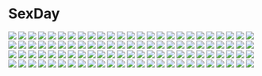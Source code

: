 # SexDay
![](https://konachan.com/jpeg/1a5648e80693e829f5b39c15f7103ac0/Konachan.com%20-%20185603%20aqua_eyes%20blonde_hair%20brianchan.t.w%20choker%20forest%20long_hair%20puzzle_%26_dragons%20sakuya_%28p%26d%29%20staff%20tail%20thighhighs%20tree%20water%20weapon.jpg)
![](https://konachan.com/image/c700bad1787d5abb85199740f767f2c3/Konachan.com%20-%2013363%20bikini%20swimsuit.jpg)
![](https://konachan.com/jpeg/bab59d07b1ad556fca9a812d04075e79/Konachan.com%20-%20301451%20aqua_eyes%20bed%20blonde_hair%20blush%20bondage%20cropped%20evelysse%20kimono%20long_hair%20panties%20pussy_juice%20sblack%20spread_legs%20star_ocean%20thighhighs%20underwear.jpg)
![](https://konachan.com/jpeg/2c2a31a53caf742ba679b37e2feb1c2c/Konachan.com%20-%20189540%20blush%20breast_hold%20breasts%20censored%20flowers%20game_cg%20group%20nipples%20onomatope%2A%20panties%20pussy%20pussy_juice%20shiratama%20skirt%20skirt_lift%20stockings%20underwear.jpg)
![](https://konachan.com/image/afe3677686baa2d623e895d5ba215765/Konachan.com%20-%2033631%20gothic%20goth-loli%20karen_%28triptych%29%20lolita_fashion%20maya_%28triptych%29%20miu_%28triptych%29%20skirt%20tagme%20triptych.jpg)
![](https://konachan.com/image/b98c32b1a05ffac724bdce91ffc89e8a/Konachan.com%20-%2015202%20kanon%20minase_nayuki%20tsukimiya_ayu.jpg)
![](https://konachan.com/jpeg/962cdb7a152ad696412b691d438cc83a/Konachan.com%20-%20104582%20hong_meiling%20touhou.jpg)
![](https://konachan.com/image/c5f8b0e8b15bafc43dc9d24e70c1f426/Konachan.com%20-%20158495%20original%20shiira%20sky.jpg)
![](https://konachan.com/image/ed1d83f42ae44ef866b1f17a321a877f/Konachan.com%20-%20272536%20animal_ears%20barefoot%20bed%20bondage%20brown_hair%20cameltoe%20foxgirl%20garter%20loli%20navel%20original%20panties%20ribbons%20short_hair%20sleeping%20tail%20underwear.jpg)
![](https://konachan.com/image/b9d12afdfbf76cf2790526d062c4c084/Konachan.com%20-%2078760%20blue_eyes%20clannad%20gray_hair%20headband%20long_hair%20sakagami_tomoyo%20school_uniform.jpg)
![](https://konachan.com/image/c6582310842a4a388fa5ac120ca772f2/Konachan.com%20-%20149995%20feldt_grace%20mobile_suit_gundam%20mobile_suit_gundam_00%20navel%20nipples%20nude%20red_hair%20tadano_akira%20thighhighs.jpg)
![](https://konachan.com/image/e2ab2377a74606a014158d833a496d6b/Konachan.com%20-%20146520%20brown_eyes%20brown_hair%20long_hair%20sword_art_online%20thighhighs%20xinta%20yuuki_asuna.jpg)
![](https://konachan.com/jpeg/ebe57baf9fc21bd44c40b570634e2d2b/Konachan.com%20-%20297321%20ass%20book%20emilia_%28re%3Azero%29%20flowers%20nopan%20pointed_ears%20purple_eyes%20purple_hair%20re%3Azero_kara_hajimeru_isekai_seikatsu%20solo07450075.jpg)
![](https://konachan.com/jpeg/fb9662ee920d6cbff073b7e96b9386ef/Konachan.com%20-%20237869%20breasts%20dress%20eiku%20flowers%20just_be_friends_%28vocaloid%29%20long_hair%20megurine_luka%20petals%20pink_eyes%20pink_hair%20ribbons%20vocaloid.jpg)
![](https://konachan.com/jpeg/2230423b30ab715f086d5dbfeb38d24b/Konachan.com%20-%20170129%202girls%20animal_ears%20bandage%20blush%20chain%20ibara_kasen%20ishikkoro%20pink_eyes%20pink_hair%20shackles%20short_hair%20tail%20touhou%20white%20white_hair%20wink%20wolfgirl.jpg)
![](https://konachan.com/image/595a251cd1ecddacfe3b3359c465f3f4/Konachan.com%20-%20288360%20blush%20braids%20breast_grab%20breasts%20censored%20choker%20clouds%20cum%20lolicept%20long_hair%20nipples%20nude%20orange_eyes%20paizuri%20penis%20signed%20sky%20tree%20white_hair.jpg)
![](https://konachan.com/image/90f20ca2fdf24f980db8fb40720669fb/Konachan.com%20-%20265589%20apron%20bed%20brown_eyes%20brown_hair%20original%20pokachu%20school_uniform%20short_hair.jpg)
![](https://konachan.com/image/d98745d8c95cf73e001377b73327bf72/Konachan.com%20-%2047077%20hakurei_reimu%20iori%20izayoi_sakuya%20kirisame_marisa%20konpaku_youmu%20maid%20miko%20monochrome%20remilia_scarlet%20touhou%20vampire%20witch%20yakumo_yukari.jpg)
![](https://konachan.com/image/60f830cb4349c6252a0264a295d61124/Konachan.com%20-%20293755%20autumn%20baretto%20blush%20braids%20breasts%20cleavage%20food%20foxgirl%20gradient%20green_eyes%20leaves%20miko%20pink_hair%20tail%20thighhighs%20twintails%20watermark%20yellow.jpg)
![](https://konachan.com/image/68124a14c5a4ca068a2cd287c1a365e7/Konachan.com%20-%20293314%202girls%20animal_ears%20arknights%20blonde_hair%20butterfly%20jpeg_artifacts%20junpaku_karen%20long_hair%20nearl_%28arknights%29%20nightingale_%28arknights%29%20shoujo_ai.jpg)
![](https://konachan.com/image/c1df31313640b798e8d8b6d8d90ef772/Konachan.com%20-%2064203%20chibi%20gray%20hatsune_miku%20kagamine_len%20kagamine_rin%20kaito%20kamui_gakupo%20male%20meiko%20twintails%20vocaloid.jpg)
![](https://konachan.com/jpeg/867c24d0a3f1e38b8f91c7c7757362be/Konachan.com%20-%20145072%20black_hair%20blonde_hair%20blush%20bow%20favorite%20game_cg%20irotoridori_no_sekai%20kanoue_yuuma%20long_hair%20nikaidou_shinku%20red_eyes%20shida_kazuhiro%20short_hair%20skirt.jpg)
![](https://konachan.com/image/b19858511891ccab27cb7fa9ae439441/Konachan.com%20-%20282290%20book%20kogecha_%28coge_ch%29%20long_hair%20original%20wings.jpg)
![](https://konachan.com/image/52cb8cf26979cf082b3f74dfebb766c8/Konachan.com%20-%2040147%20anthropomorphism%20homeworld%20tagme%20white.jpg)
![](https://konachan.com/image/4aead5419a1203b3d7a10a105fe1d5cb/Konachan.com%20-%20178441%20blonde_hair%20blush%20boots%20fang%20gloves%20green_eyes%20jpeg_artifacts%20kneehighs%20original%20sakaki_%28noi-gren%29%20scarf%20short_hair%20skirt%20snow%20umbrella%20winter.jpg)
![](https://konachan.com/jpeg/dbd5823627f07affe7e1521ca83c7836/Konachan.com%20-%20304139%20azur_lane%20blush%20breasts%20cropped%20long_hair%20navel%20nipples%20pupupu%20red_eyes%20red_hair%20see_through%20sport%20swimsuit%20tennis%20twintails%20underboob%20white.jpg)
![](https://konachan.com/image/2c402e6b3e8027d63157977995d00665/Konachan.com%20-%20208396%20blonde_hair%20fate_extra%20fate_%28series%29%20koxo-01%20navel%20nero_claudius_%28fate%29%20skirt%20sword%20weapon.jpg)
![](https://konachan.com/jpeg/d85298588bfa2b7c850a3da6143e1ad5/Konachan.com%20-%20201894%20blonde_hair%20blue_eyes%20cropped%20dress%20grass%20long_hair%20nababa%20original.jpg)
![](https://konachan.com/image/7205096c2d4ff6182d4a531a62a61e2b/Konachan.com%20-%20131972%20barefoot%20bow%20brown_hair%20dress%20hakurei_reimu%20japanese_clothes%20kieta%20miko%20petals%20see_through%20touhou%20white.jpg)
![](https://konachan.com/jpeg/af6c311abadeab821b5550dad8977609/Konachan.com%20-%20275278%20animal_ears%20ass%20blonde_hair%20blush%20catgirl%20fast-runner-2024%20hat%20orange_eyes%20original%20panties%20ponytail%20striped_panties%20tiffy%20underwear%20upskirt%20watermark.jpg)
![](https://konachan.com/image/e642ff93a2144046c0e00f6b86365253/Konachan.com%20-%20123046%20beach%20bikini%20blush%20breasts%20cleavage%20clouds%20collar%20eyepatch%20fang%20garter%20hat%20headband%20navel%20ponytail%20red_eyes%20ribbons%20skirt%20sky%20swimsuit%20tie%20twintails.jpg)
![](https://konachan.com/image/6e6e69808519f8034e1238b7b110a622/Konachan.com%20-%20141233%20blonde_hair%20nekominase%20red_eyes%20ribbons%20rumia%20touhou.jpg)
![](https://konachan.com/image/e0189a34e92387ebc3809c0caba9bcde/Konachan.com%20-%2036173%20bike_shorts%20blue_eyes%20brown_hair%20dress%20green_eyes%20jpeg_artifacts%20logo%20loli%20long_hair%20short_hair%20shorts%20sin-go%20socks%20studio_ring%20twins%20twintails.jpg)
![](https://konachan.com/image/ce43184429a11dd324051c9a7034b072/Konachan.com%20-%20219019%202girls%20original.jpg)
![](https://konachan.com/image/e4ed89724bce62f333d87ad6c211ddb5/Konachan.com%20-%2032176%20mahou_sensei_negima%20nagase_kaede.jpg)
![](https://konachan.com/image/a560623d7f1be5d317221dd10a22c322/Konachan.com%20-%2081427%20flowers%20heart%20komeiji_satori%20pink%20pink_eyes%20pink_hair%20short_hair%20touhou.jpg)
![](https://konachan.com/image/9ca265321eb6a338af64cdc76f6e213f/Konachan.com%20-%2017073%20air_gear%20wanijima_akito.jpg)
![](https://konachan.com/image/6db90b90a3ba39e9c33266d7e19edbd7/Konachan.com%20-%20200179%20barefoot%20blonde_hair%20brown_hair%20choker%20elbow_gloves%20gloves%20gray_hair%20headband%20long_hair%20navel%20short_hair%20skirt%20sleeping%20swim_ring%20thighhighs%20wink.jpg)
![](https://konachan.com/jpeg/1667c58263351b986552a591b0a9818b/Konachan.com%20-%20255073%20anus%20ass%20blush%20book%20braids%20brown_hair%20bug_system%20censored%20game_cg%20long_hair%20panties%20pantyhose%20purple_eyes%20pussy%20ribbons%20twintails%20underwear%20yufanuries.jpg)
![](https://konachan.com/image/776feeabd6c46828ca28d6709d5a1a63/Konachan.com%20-%2053598%20amatsumi_sora_ni%20bra%20clochette%20hazuki_mikage%20hitotsubashi_kanna%20kiyosumi_serika%20panties%20red_hair%20shintaro%20underwear%20undressing.jpg)
![](https://konachan.com/image/330b3674f33033917686e240adce2443/Konachan.com%20-%2062584%20original%20ponytail%20red_eyes%20red_hair.jpg)
![](https://konachan.com/image/b9f1bc85ff55f92150d02f6c7236609a/Konachan.com%20-%20246475%20ball%20bikini%20bisonbison%20bubbles%20clouds%20long_hair%20skirt%20sky%20swimsuit%20twintails%20vocaloid%20vocaloid_china%20water%20xingchen%20yellow_eyes.jpg)
![](https://konachan.com/jpeg/f7978d463e2f2bbe21c1f29527882b49/Konachan.com%20-%20227319%20akeiro_kaikitan%20aqua_eyes%20bed%20breasts%20brown_hair%20close%20game_cg%20hinamori_kana%20nipples%20short_hair%20sumeragi_kohaku.jpg)
![](https://konachan.com/jpeg/36634fa028b7fc58e73d84ef01d6cde2/Konachan.com%20-%20160902%20blonde_hair%20breasts%20cleavage%20japanese_clothes%20kimono%20long_hair%20nanase_aoi%20original%20panties%20petals%20scan%20thighhighs%20underwear.jpg)
![](https://konachan.com/image/6259ccb58ed8fd654bf97e30510309d3/Konachan.com%20-%20242232%20black_hair%20breasts%20gray_eyes%20headband%20hyuuga_hinata%20naruto%20nipples%20nude%20short_hair%20to_matto.jpg)
![](https://konachan.com/image/a23af6fc252481fb2538f0602e4d37d4/Konachan.com%20-%2094455%20christmas%20magica_ride%20panties%20purple_eyes%20rei%20tagme%20twintails%20underwear.jpg)
![](https://konachan.com/jpeg/02a21c2dd5c4be06d36027dc2a2f789f/Konachan.com%20-%20106266%20blush%20clochette%20food%20game_cg%20green_eyes%20hayase_manami%20kamikaze_explorer%20oshiki_hitoshi%20pink_hair.jpg)
![](https://konachan.com/jpeg/708a88a20b6bd07341da04c4b41cb9d9/Konachan.com%20-%2095528%20brown_eyes%20brown_hair%20christmas%20gloves%20hinata_mutsuki%20matsuoka_kanade%20santa_costume%20skyfish%20yotsuiro_passionato%21.jpg)
![](https://konachan.com/image/1a00d53a0ae03800efa6822659f17ac4/Konachan.com%20-%2091964%20animal_ears%20bunnygirl%20glasses%20tagme%20tail%20thighhighs%20underboob.jpg)
![](https://konachan.com/image/956e1ec497116432dd8c8a73cea42f0e/Konachan.com%20-%20168334%20black_hair%20blush%20brown_eyes%20game_cg%20headband%20long_hair%20male%20mukou_aoi%20nitroplus%20pink_hair%20purple_eyes%20school_uniform%20sone_miyuki%20tsuji_santa.jpg)
![](https://konachan.com/image/a44f545917438c17f151d342d9ebdcce/Konachan.com%20-%20158442%20blonde_hair%20border_of_season%20forest%20hat%20moriya_suwako%20torii%20touhou%20tree%20yellow_eyes.jpg)
![](https://konachan.com/jpeg/08e845714c42123f57e64a7718ce5891/Konachan.com%20-%20291065%20aora%20boots%20breasts%20cleavage%20fate_grand_order%20fate_%28series%29%20japanese_clothes%20katana%20pink_hair%20purple_eyes%20short_hair%20signed%20sword%20weapon.jpg)
![](https://konachan.com/image/73ddbec779e7d54c09e6bf32f1359218/Konachan.com%20-%20224152%20aliasing%20aqua_eyes%20blood%20blue_hair%20flowers%20headband%20maid%20rem_%28re%3Azero%29%20short_hair%20sky%20stockings%20sunset%20weapon%20yan_%28nicknikg%29.jpg)
![](https://konachan.com/jpeg/207b23a9a06f8914cc8fba53910b9ebc/Konachan.com%20-%20305377%20blonde_hair%20bow%20green_eyes%20kaeki%20kneehighs%20landscape%20original%20scenic%20school_uniform%20short_hair%20skirt%20socks%20water%20yellow_eyes.jpg)
![](https://konachan.com/image/66717c3ac4c9aa405d0061a7f3c18eda/Konachan.com%20-%209777%20andou_mahoro%20mahoromatic.jpg)
![](https://konachan.com/jpeg/f9c3b4b545699124fb4d2f82cb6b8159/Konachan.com%20-%20125449%20aqua_eyes%20black_hair%20blush%20bow%20bra%20braids%20favorite%20game_cg%20headband%20kisaragi_mio%20long_hair%20navel%20panties%20shida_kazuhiro%20underwear%20undressing.jpg)
![](https://konachan.com/jpeg/c723234da11c9ccb492ee544342cb0e1/Konachan.com%20-%20223535%20amanogawa_saya%20bicolored_eyes%20bow%20game_cg%20long_hair%20motoi_ayumu%20pantyhose%20pulltop%20ribbons%20school_uniform%20skirt%20tears%20white_hair.jpg)
![](https://konachan.com/image/8d2ceee7c472982e2815ab267ea85431/Konachan.com%20-%20156633%20breasts%20censored%20nipples%20senran_kagura.jpg)
![](https://konachan.com/image/787d3200d1e9d0a25e0b84d5c0bb9f8c/Konachan.com%20-%2026433%20fate_%28series%29%20fate_stay_night%20tohsaka_rin%20type-moon.jpg)
![](https://konachan.com/image/ce16efd13752ddf5e0fd2f8398315519/Konachan.com%20-%2084959%20bow%20clouds%20hat%20petals%20pink_hair%20red_eyes%20rella%20saigyouji_yuyuko%20short_hair%20sky%20touhou%20tree.jpg)
![](https://konachan.com/jpeg/24631b31b4a435d9a91d3d7b0dea8309/Konachan.com%20-%20304572%20anus%20aqua_eyes%20ass%20black_hair%20blush%20breasts%20nipples%20nude%20original%20pussy%20rerrere%20short_hair%20shower%20tan_lines%20uncensored%20wet.jpg)
![](https://konachan.com/image/aa97c7d809d8e5a3606d8eb6de5f99a6/Konachan.com%20-%2010346%20azuma_hatsumi%20carnelian%20jpeg_artifacts%20yami_to_boushi_to_hon_no_tabibito.jpg)
![](https://konachan.com/image/9df33a849ea0d45a805d13f8defc9eff/Konachan.com%20-%20194961%20aqua_hair%20black_eyes%20black_hair%20blush%20breasts%20green_eyes%20kyodairobo%20loli%20long_hair%20nipples%20panties%20short_hair%20thighhighs%20topless%20underwear.jpg)
![](https://konachan.com/image/1c196a4dd99c9ac6ba90fced26e1a4fb/Konachan.com%20-%2040072%20galge.com%20logo%20mibu_natsuki%20panties%20school_uniform%20thighhighs%20underwear%20zettai_ryouiki.jpg)
![](https://konachan.com/jpeg/36f1510176bc204de00c71672890edfc/Konachan.com%20-%20271074%20blush%20breasts%20chain%20fate_%28series%29%20gray_hair%20headdress%20long_hair%20navel%20nipples%20pussy%20tsuki_no_i-min%20uncensored%20waifu2x%20white%20yellow_eyes.jpg)
![](https://konachan.com/jpeg/ac3c99b98cad050d64f1d5f0d64f219a/Konachan.com%20-%20248252%20barefoot%20black_hair%20brown_eyes%20girls_und_panzer%20headband%20ikomochi%20long_hair%20panties%20reizei_mako%20school_uniform%20underwear%20undressing%20white.jpg)
![](https://konachan.com/jpeg/87cea62a99ae93e4bd0543bae946e70e/Konachan.com%20-%20195013%20animal_ears%20black_hair%20blonde_hair%20bloodycat%20brown_hair%20catgirl%20gray_hair%20green_hair%20long_hair%20red_eyes%20short_hair%20tail%20thighhighs%20white.jpg)
![](https://konachan.com/jpeg/356d513e2191d72dc0c292287d6defb7/Konachan.com%20-%20302681%20anus%20bed%20black_hair%20blindfold%20bondage%20jack_dempa%20kneehighs%20long_hair%20navel%20no_bra%20nopan%20open_shirt%20original%20pubic_hair%20pussy%20spread_legs%20uncensored.jpg)
![](https://konachan.com/image/2a5ee8998f1c15d74b6578e1bba1540f/Konachan.com%20-%20169098%202girls%20animal%20bird%20black_hair%20boots%20braids%20drink%20feathers%20gloves%20headdress%20hoshimawa%20long_hair%20monokuma%20red_eyes%20ribbons%20skirt%20tie%20twintails.jpg)
![](https://konachan.com/jpeg/2a1cc26e4ece6f5c117fd0e8f03b9b09/Konachan.com%20-%20243471%20annin_doufu%20blush%20breasts%20brown_eyes%20brown_hair%20clouds%20dress%20gloves%20green_eyes%20himekawa_yuki%20idolmaster%20long_hair%20petals%20ponytail%20ribbons%20sky.jpg)
![](https://konachan.com/jpeg/50c435bb0d7a4948102aaa66abd2fb98/Konachan.com%20-%20264612%20blush%20breasts%20choker%20long_hair%20nipples%20no_bra%20open_shirt%20original%20ponytail%20purple_hair%20rebe11%20red_eyes%20school_uniform%20skirt%20wet.jpg)
![](https://konachan.com/image/692e28131b9597be6ed243029aab6c47/Konachan.com%20-%2036970%20blue_eyes%20dress%20hat%20higurashi_no_naku_koro_ni%20knife%20orange_hair%20ryuuguu_rena%20sakai_kyuuta%20short_hair%20weapon.jpg)
![](https://konachan.com/jpeg/364eb71f855dd5a7ec6e1d8a44a73efe/Konachan.com%20-%2096255%20cafe_sourire%20cuffs_%28studio%29%20gayarou%20hat%20nishimura_shinichi%20ogiwara_kyouko%20school_uniform%20thighhighs%20yukishita_miyuri.jpg)
![](https://konachan.com/jpeg/9c66858d356cf2c29061bf7474e59456/Konachan.com%20-%20262515%20aqua_eyes%20bra%20breasts%20game_cg%20long_hair%20nipples%20open_shirt%20panties%20panty_pull%20pantyhose%20penis%20pussy%20ribbons%20sex%20twintails%20uncensored%20underwear%20wink.jpg)
![](https://konachan.com/jpeg/bc8625531375ca8db0add3dd782c4c8c/Konachan.com%20-%20214706%202girls%20animal_ears%20barefoot%20bastet_%28p%26d%29%20blonde_hair%20blue_eyes%20brown_hair%20catgirl%20crown%20dark_skin%20denebola_%28p%26d%29%20fang%20green_eyes%20kurokitsune%20tail%20wink.jpg)
![](https://konachan.com/image/de24ab05390d67df403b5c1146f8df17/Konachan.com%20-%2040287%20final_approach%20masuda_shizuka%20mizuhara_akane.jpg)
![](https://konachan.com/image/12f83bf6d5b32e60c0b058a87f6dd80f/Konachan.com%20-%2013686%20dead_or_alive.jpg)
![](https://konachan.com/image/b7c604cc42b1499e974f209afe68ac5f/Konachan.com%20-%20129501%20chain%20crown%20flowers%20hatsune_miku%20ponytail%20thighhighs%20vocaloid%20youshiki_%28mokomokohituji%29.jpg)
![](https://konachan.com/image/1aed5ba9ec8267f07f280c4cfb52cdc3/Konachan.com%20-%2011833%20komatsu_eiji%20majokko_a_la_mode%20silvia_aizetto.jpg)
![](https://konachan.com/image/f5e6b2c178c1e917264aee17cf541620/Konachan.com%20-%20203493%20black_hair%20dress%20flowers%20headband%20ribbons%20short_hair%20space%20summer_dress%20vocaloid%20vocaloid_china%20weitu%20yuezheng_ling.jpg)
![](https://konachan.com/image/c227e94314fa4fbaf9cc82137f2b60e0/Konachan.com%20-%20108370%20black_hair%20blush%20brown_eyes%20dress%20flowers%20gouda_nagi%20k-on%21%20long_hair%20nakano_azusa%20summer_dress%20sunflower%20twintails.jpg)
![](https://konachan.com/image/ac3af355dd032bf43bb909bdde8a399b/Konachan.com%20-%20267734%20black_hair%20bones%20boots%20cape%20fate_grand_order%20fate_%28series%29%20gloves%20hat%20kito_%28kito2%29%20long_hair%20nobunaga_oda_%28fate%29%20orange_eyes%20signed%20skull.jpg)
![](https://konachan.com/image/d73809f19f65f67faea5786d74288fd4/Konachan.com%20-%20114785%20dog_days%20eclair_martinozzi%20leonmitchelli_galette_des_rois.jpg)
![](https://konachan.com/image/e07de38677dd301736e7a7017d6464b7/Konachan.com%20-%206455%20glasses%20maria-sama_ga_miteru%20matsudaira_touko%20red%20red_hair%20shingo_%28missing_link%29.jpg)
![](https://konachan.com/image/9afe5ceffd4ce0750fe4829e42997b18/Konachan.com%20-%20182204%20anthropomorphism%20big.g%20fusou_%28kancolle%29%20kantai_collection%20shimakaze_%28kancolle%29%20tagme%20tenryuu_%28kancolle%29.jpg)
![](https://konachan.com/image/b0ad5ab921b9a58bc58b459c22cb4e5f/Konachan.com%20-%20274274%20animal%20ass%20blonde_hair%20blush%20boots%20breasts%20cameltoe%20dark_skin%20earmuffs%20fate_%28series%29%20no_bra%20panties%20red_eyes%20sheep%20topless%20tsuki_tokage%20underwear.jpg)
![](https://konachan.com/image/e1b699d3a5cced03d564737090f79254/Konachan.com%20-%20154386%20ayano_keiko%20school_uniform%20sword_art_online.jpg)
![](https://konachan.com/jpeg/3bde0ecce36750347803622e1b5d8166/Konachan.com%20-%20227690%20anthropomorphism%20ass%20drink%20heavy_cruiser_hime%20horns%20kantai_collection%20orange_eyes%20tobi-mura%20white_hair.jpg)
![](https://konachan.com/jpeg/13e3a38656dc07da56d077da52ac3168/Konachan.com%20-%20239881%20blush%20brown_hair%20cape%20fate_grand_order%20fate_%28series%29%20gloves%20hug%20long_hair%20male%20muggle_123%20nobunaga_oda_%28fate%29%20ponytail%20red_eyes%20tears%20waifu2x.jpg)
![](https://konachan.com/image/484f5ae694a1c4f5b095b125c63b6377/Konachan.com%20-%20152311%20amagami%20black_hair%20bow%20breasts%20cleavage%20dress%20enma_ai%20ga-rei_zero%20gray_eyes%20houkago_play%20isayama_yomi%20kanoe_yuuko%20long_hair%20monochrome%20parody%20tie.jpg)
![](https://konachan.com/image/5d3a860f7b28bdde359d0d4c5bff7119/Konachan.com%20-%20132629%20aqua_eyes%20aqua_hair%20hatsune_miku%20japanese_clothes%20long_hair%20moon%20nagimiso%20twintails%20umbrella%20vocaloid.jpg)
![](https://konachan.com/jpeg/14612e686640afc2eb7567e9a07d8ed6/Konachan.com%20-%2027016%20katana%20konpaku_youmu%20sword%20tokiame%20touhou%20weapon.jpg)
![](https://konachan.com/jpeg/1604b33dad0698e97513bf0ced1e4ff6/Konachan.com%20-%20182669%20boots%20long_hair%20love_live%21_school_idol_project%20masami05071541%20nishikino_maki%20purple_eyes%20red_hair%20skirt%20thighhighs.jpg)
![](https://konachan.com/image/171f3a962eaaaf4ee838cc9145d07dee/Konachan.com%20-%20254192%20brown_eyes%20brown_hair%20domo1220%20flowers%20moon%20original%20short_hair%20skirt%20sky%20tree%20wristwear.jpg)
![](https://konachan.com/jpeg/58fd3db7113e3afde495a99479dff2c1/Konachan.com%20-%20251716%20black_hair%20boots%20bra%20breasts%20caitlyn%20cleavage%20garter%20gloves%20gun%20hat%20liang_xing%20police%20realistic%20shackles%20stairs%20sunglasses%20underwear%20weapon.jpg)
![](https://konachan.com/image/32e9c4ddd0aa2b10b8d65d5078bda604/Konachan.com%20-%2038792%20mage%20magic%20patchouli_knowledge%20side_b%20touhou.jpg)
![](https://konachan.com/jpeg/aacc68f3db724178455048cc6dbde485/Konachan.com%20-%20275538%20ass%20bed%20blush%20fate_grand_order%20fate_%28series%29%20glasses%20hoodie%20hug%20mash_kyrielight%20pantyhose%20pink_hair%20purple_eyes%20riichu%20scan%20short_hair%20skirt.jpg)
![](https://konachan.com/jpeg/59b325dfc29875a4595db33cdd080818/Konachan.com%20-%20286556%20azurill%20barefoot%20forest%20mizuki_%28pokemon%29%20mk_%28mikka%29%20pokemon%20scenic%20short_hair%20shorts%20tree%20water%20wooper.jpg)
![](https://konachan.com/image/7d583dcfbbeae11d8e5de942b301b63b/Konachan.com%20-%2082459%20black_hair%20bra%20maid%20natsumiya_yuzu%20open_shirt%20original%20underwear.jpg)
![](https://konachan.com/jpeg/86af8ff3e0fe7d7af63047ba69b9a63c/Konachan.com%20-%20207097%20anna%20blonde_hair%20carnevale_della_luce_della_luna%20dark%20maid%20oosaki_shinya%20purple_eyes%20scan%20wings.jpg)
